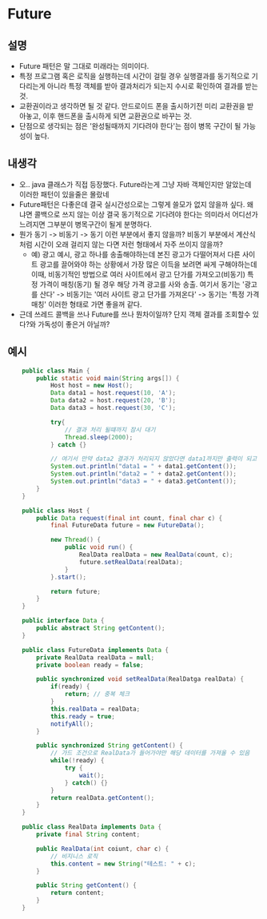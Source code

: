 # Future

## 설명
- Future 패턴은 말 그대로 미래라는 의미이다.
- 특정 프로그램 혹은 로직을 실행하는데 시간이 걸릴 경우 실행결과를 동기적으로 기다리는게 아니라 특정 객체를 받아 결과처리가 되는지 수시로 확인하여 결과를 받는 것.
- 교환권이라고 생각하면 될 것 같다. 안드로이드 폰을 출시하기전 미리 교환권을 받아놓고, 이후 핸드폰을 출시하게 되면 교환권으로 바꾸는 것. 
- 단점으로 생각되는 점은 '완성될때까지 기다려야 한다'는 점이 병목 구간이 될 가능성이 높다.

## 내생각
- 오.. java 클래스가 직접 등장했다. Future라는게 그냥 자바 객체인지만 알았는데 이러한 패턴이 있을줄은 몰랐네
- Future패턴은 다좋은데 결국 실시간성으로는 그렇게 쓸모가 없지 않을까 싶다. 왜냐면 콜백으로 쓰지 않는 이상 결국 동기적으로 기다려야 한다는 의미라서 어디선가 느려지면 그부분이 병목구간이 될게 분명하다. 
- 뭔가 동기 -> 비동기 -> 동기 이런 부분에서 좋지 않을까? 비동기 부분에서 계산식처럼 시간이 오래 걸리지 않는 다면 저런 형태에서 자주 쓰이지 않을까?
    - 예) 광고 예시, 광고 하나를 송출해야하는데 본진 광고가 다떨어져서 다른 사이트 광고를 끌어와야 하는 상황에서 가장 많은 이득을 보려면 싸게 구해야하는데 이때, 비동기적인 방법으로 여러 사이트에서 광고 단가를 가져오고(비동기) 특정 가격이 매칭(동기) 될 경우 해당 가격 광고를 사와 송출. 여기서 동기는 '광고를 산다' -> 비동기는 '여러 사이트 광고 단가를 가져온다' -> 동기는 '특정 가격 매칭' 이러한 형태로 가면 좋을꺼 같다.
- 근데 쓰레드 콜백을 쓰나 Future를 쓰나 뭔차이일까? 단지 객체 결과를 조회할수 있다?와 가독성이 좋은거 아닐까?

## 예시

~~~ java
    public class Main {
        public static void main(String args[]) {
            Host host = new Host();
            Data data1 = host.request(10, 'A');
            Data data2 = host.request(20, 'B');
            Data data3 = host.request(30, 'C');

            try{
                // 결과 처리 될떄까지 잠시 대기
                Thread.sleep(2000);
            } catch {}

            // 여기서 만약 data2 결과가 처리되지 않았다면 data1까지만 출력이 되고 data2,3은 대기한다.(병목구간)
            System.out.println("data1 = " + data1.getContent());
            System.out.println("data2 = " + data2.getContent());
            System.out.println("data3 = " + data3.getContent());
        }
    }

    public class Host {
        public Data request(final int count, final char c) {
            final FutureData future = new FutureData();

            new Thread() {
                public void run() {
                    RealData realData = new RealData(count, c);
                    future.setRealData(realData);
                }
            }.start();

            return future;
        }
    }

    public interface Data {
        public abstract String getContent();
    }

    public class FutureData implements Data {
        private RealData realData = null;
        private boolean ready = false;

        public synchronized void setRealData(RealDatga realData) {
            if(ready) {
                return; // 중복 체크
            }
            this.realData = realData;
            this.ready = true;
            notifyAll();
        }

        public synchronized String getContent() {
            // 가드 조건으로 RealData가 들어가야만 해당 데이터를 가져올 수 있음
            while(!ready) {
                try {
                    wait();
                } catch() {}
            }
            return realData.getContent();
        }
    }

    public class RealData implements Data {
        private final String content;

        public RealData(int coiunt, char c) {
            // 비지니스 로직
            this.content = new String("테스트: " + c);
        }

        public String getContent() {
            return content;
        }
    }
~~~